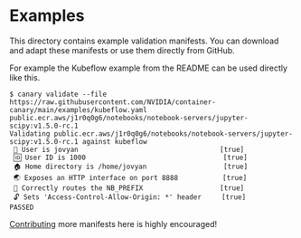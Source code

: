 # Examples

This directory contains example validation manifests. You can download and adapt these manifests or use them directly from GitHub.

For example the Kubeflow example from the README can be used directly like this.

```console
$ canary validate --file https://raw.githubusercontent.com/NVIDIA/container-canary/main/examples/kubeflow.yaml public.ecr.aws/j1r0q0g6/notebooks/notebook-servers/jupyter-scipy:v1.5.0-rc.1
Validating public.ecr.aws/j1r0q0g6/notebooks/notebook-servers/jupyter-scipy:v1.5.0-rc.1 against kubeflow
 👩 User is jovyan                                   [true]
 🆔 User ID is 1000                                  [true]
 🏠 Home directory is /home/jovyan                   [true]
 🌏 Exposes an HTTP interface on port 8888           [true]
 🧭 Correctly routes the NB_PREFIX                   [true]
 🔓 Sets 'Access-Control-Allow-Origin: *' header     [true]
PASSED
```

[Contributing](../CONTRIBUTING.md) more manifests here is highly encouraged!
